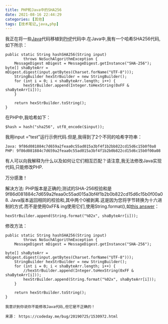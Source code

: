 ```yaml
---
title: PHP和Java中的SHA256
date: 2021-08-16 22:44:29
categories: [其他]
tags: [技术笔记,java,php]
---
```


我正在将一些[Java](https://codeday.me/tag/Java)代码移植到[PHP](https://codeday.me/tag/PHP)代码中.在Java中,我有一个哈希SHA256代码,如下所示：
```
public static String hashSHA256(String input)
        throws NoSuchAlgorithmException {
    MessageDigest mDigest = MessageDigest.getInstance("SHA-256");
byte[] shaByteArr = mDigest.digest(input.getBytes(Charset.forName("UTF-8")));
    StringBuilder hexStrBuilder = new StringBuilder();
    for (int i = 0; i < shaByteArr.length; i++) {
        hexStrBuilder.append(Integer.toHexString(0xFF & shaByteArr[i]));
    }

    return hexStrBuilder.toString();
}
```

在PHP中,我哈希如下：
```
$hash = hash("sha256", utf8_encode($input));
```

我用input =“test”运行示例代码.但是,我得到了2个不同的哈希字符串：
```
Java: 9f86d081884c7d659a2feaa0c55ad015a3bf4f1b2bb822cd15d6c15b0f0a8
PHP: 9f86d081884c7d659a2feaa0c55ad015a3bf4f1b2b0b822cd15d6c15b0f00a08
```

有人可以向我解释为什么以及如何让它们相互匹配？请注意,我无法修改Java实现代码,只能修改PHP.

万分感激！

解决方法:
PHP版本是正确的;测试的SHA-256校验和是9f86d081884c7d659a2feaa0c55ad015a3bf4f1b2b0b822cd15d6c15b0f00a08.
Java版本返回相同的校验和,其中两个0被剥离.这是因为您将字节转换为十六进制的方式.而不是使用0xFF& ing使用它们,使用String.format(),如[this answer](https://stackoverflow.com/a/2817883/2765666)：
```
hexStrBuilder.append(String.format("%02x", shaByteArr[i]));
```

修改方法：
```
public static String hashSHA256(String input)
        throws NoSuchAlgorithmException {
    MessageDigest mDigest = MessageDigest.getInstance("SHA-256");

byte[] shaByteArr = mDigest.digest(input.getBytes(Charset.forName("UTF-8")));
    StringBuilder hexStrBuilder = new StringBuilder();
    for (int i = 0; i < shaByteArr.length; i++) {
        //hexStrBuilder.append(Integer.toHexString(0xFF & shaByteArr[i]));
        hexStrBuilder.append(String.format("%02x", shaByteArr[i]));
    }

    return hexStrBuilder.toString();
}

我意识到你说你不能修改Java代码,但它是不正确的！

来源： https://codeday.me/bug/20190725/1530972.html
